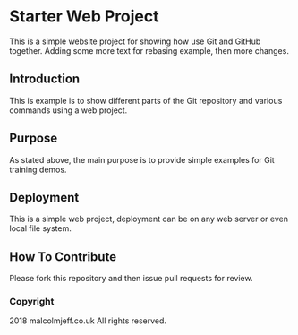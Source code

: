 # Starter Web Project

This is a simple website project for showing how use Git and GitHub together.
Adding some more text for rebasing example, then more changes.

## Introduction

This is example is to show different parts of the Git repository and various commands using a web project.

## Purpose

As stated above, the main purpose is to provide simple examples for Git training demos.

## Deployment

This is a simple web project, deployment can be on any web server or even local file system.

## How To Contribute

Please fork this repository and then issue pull requests for review.

### Copyright

2018 malcolmjeff.co.uk All rights reserved.